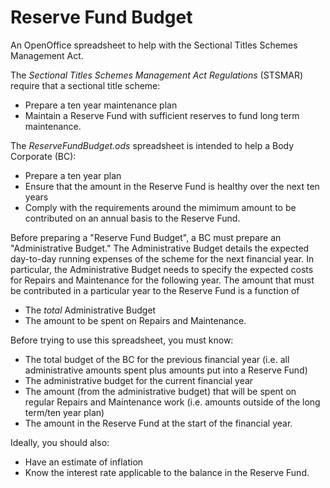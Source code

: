 # Reserve Fund Budget
An OpenOffice spreadsheet to help with the Sectional Titles Schemes Management Act.

The _Sectional Titles Schemes Management Act Regulations_ (STSMAR) require that a sectional title scheme:
* Prepare a ten year maintenance plan
* Maintain a Reserve Fund with sufficient reserves to fund long term maintenance.

The _ReserveFundBudget.ods_ spreadsheet is intended to help a Body Corporate (BC):
* Prepare a ten year plan
* Ensure that the amount in the Reserve Fund is healthy over the next ten years
* Comply with the requirements around the mimimum amount to be contributed on an annual basis to the Reserve Fund.

Before preparing a "Reserve Fund Budget", a BC must prepare an "Administrative Budget." The Administrative Budget details the expected day-to-day running expenses of the scheme for the next financial year. In particular, the Administrative Budget needs to specify the expected costs for Repairs and Maintenance for the following year. The amount that must be contributed in a particular year to the Reserve Fund is a function of
* The *total* Administrative Budget
* The amount to be spent on Repairs and Maintenance.

Before trying to use this spreadsheet, you must know:
* The total budget of the BC for the previous financial year (i.e. all administrative amounts spent plus amounts put into a Reserve Fund)
* The administrative budget for the current financial year
* The amount (from the administrative budget) that will be spent on regular Repairs and Maintenance work (i.e. amounts outside of the long term/ten year plan)
* The amount in the Reserve Fund at the start of the financial year.

Ideally, you should also:
* Have an estimate of inflation
* Know the interest rate applicable to the balance in the Reserve Fund.


